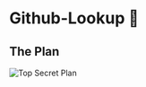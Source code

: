 # Github-Lookup 🔎

## The Plan
![Top Secret Plan](https://github.com/NirmithVictor/Giphy_Jay/blob/main/Final%20Look.png)
